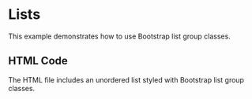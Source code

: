 # Lists

This example demonstrates how to use Bootstrap list group classes.

## HTML Code
The HTML file includes an unordered list styled with Bootstrap list group classes.